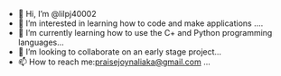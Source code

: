 - 👋 Hi, I’m @lilpj40002
- 👀 I’m interested in learning how to code and make applications ....
- 🌱 I’m currently learning how to use the C+ and Python programming languages...
- 💞️ I’m looking to collaborate on an early stage project...
- 📫 How to reach me:praisejoynaliaka@gmail.com ...

<!---
lilpj40002/lilpj40002 is a ✨ special ✨ repository because its `README.md` (this file) appears on your GitHub profile.
You can click the Preview link to take a look at your changes.
--->
